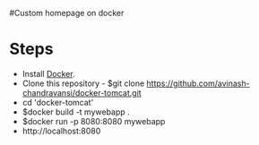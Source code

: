 #Custom homepage on docker

# Steps
* Install [Docker](https://docs.docker.com/install/).
* Clone this repository - $git clone https://github.com/avinash-chandravansi/docker-tomcat.git 
* cd 'docker-tomcat'
* $docker build -t mywebapp .
* $docker run -p 8080:8080 mywebapp
* http://localhost:8080

